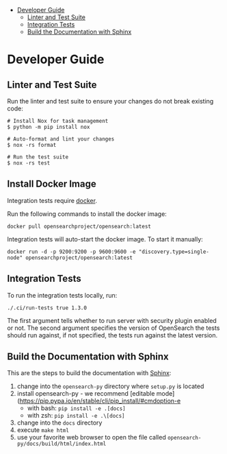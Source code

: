 - [Developer Guide](#developer-guide)
  - [Linter and Test Suite](#linter-and-test-suite)
  - [Integration Tests](#integration-tests)
  - [Build the Documentation with Sphinx](#build-the-documentation-with-sphinx)

# Developer Guide

## Linter and Test Suite 
Run the linter and test suite to ensure your changes do not break existing code:

```
# Install Nox for task management
$ python -m pip install nox

# Auto-format and lint your changes
$ nox -rs format

# Run the test suite
$ nox -rs test

```

## Install Docker Image
Integration tests require [docker](https://opensearch.org/docs/latest/install-and-configure/install-opensearch/docker/).

Run the following commands to install the docker image:
```
docker pull opensearchproject/opensearch:latest

```
Integration tests will auto-start the docker image. To start it manually:
```
docker run -d -p 9200:9200 -p 9600:9600 -e "discovery.type=single-node" opensearchproject/opensearch:latest

```


## Integration Tests
To run the integration tests locally, run:

```
./.ci/run-tests true 1.3.0
```

The first argument tells whether to run server with security plugin enabled or not.
The second argument specifies the version of OpenSearch the tests should run against, if not specified, the tests run against the latest version. 


## Build the Documentation with Sphinx
This are the steps to build the documentation with [Sphinx](https://www.sphinx-doc.org/):

1. change into the `opensearch-py` directory where `setup.py` is located
2. install opensearch-py - we recommend [editable mode](https://pip.pypa.io/en/stable/cli/pip_install/#cmdoption-e
    - with bash: `pip install -e .[docs]`
    - with zsh: `pip install -e .\[docs]`
4. change into the `docs` directory
5. execute `make html`
6. use your favorite web browser to open the file called `opensearch-py/docs/build/html/index.html`
